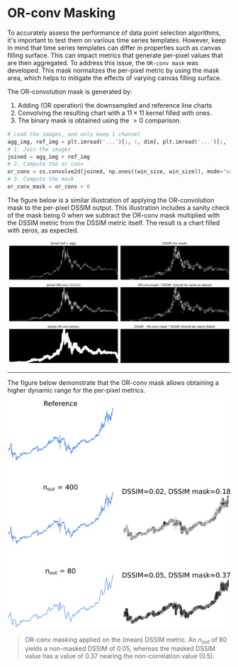 # OR-conv Masking

To accurately assess the performance of data point selection algorithms, it's important to test them on various time series templates. However, keep in mind that time series templates can differ in properties such as canvas filling surface. This can impact metrics that generate per-pixel values that are then aggregated. To address this issue, the `OR-conv mask` was developed. This mask normalizes the per-pixel metric by using the mask area, which helps to mitigate the effects of varying canvas filling surface.

The OR-convolution mask is generated by:
1. Adding (OR operation) the downsampled and reference line charts
2. Convolving the resulting chart with a $11 \times 11$ kernel filled with ones. 
3. The binary mask is obtained using the $> 0$ comparison.

```python
# Load the images, and only keep 1 channel
agg_img, ref_img = plt.imread('...')[:, :, dim], plt.imread('...')[:, :, dim]
# 1. Join the images
joined = agg_img + ref_img
# 2. Compute the or conv
or_conv = ss.convolve2d(joined, np.ones((win_size, win_size)), mode="same")
# 3. Compute the mask
or_conv_mask = or_conv > 0
```

The figure below is a similar illustration of applying the OR-convolution mask to the per-pixel DSSIM output. This illustration includes a sanity check of the mask being 0 when we subtract the OR-conv mask multiplied with the DSSIM metric from the DSSIM metric itself. The result is a chart filled with zeros, as expected.

![](_figs/dssim_or-conv_sanity.png)

---

The figure below demonstrate that the OR-conv mask allows obtaining a higher dynamic range for the per-pixel metrics.

![](_figs/dssim_or-conv.png)

> OR-conv masking applied on the (mean) DSSIM metric. An $n_{out}$ of 80 yields a non-masked DSSIM of $0.05$, whereas the masked DSSIM value has a value of $0.37$ nearing the non-correlation value (0.5).
